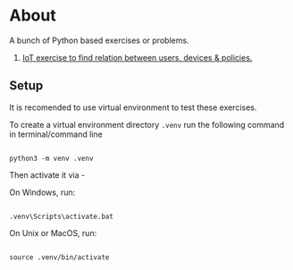 # About

A bunch of Python based exercises or problems.

1. [IoT exercise to find relation between users, devices & policies.](/iot-users-devices-policies)

## Setup

It is recomended to use virtual environment to test these exercises.

To create a virtual environment directory ```.venv``` run the following command in terminal/command line

``` shell

python3 -m venv .venv
```

Then activate it via -

On Windows, run:

``` shell

.venv\Scripts\activate.bat
```

On Unix or MacOS, run:

``` shell

source .venv/bin/activate
```